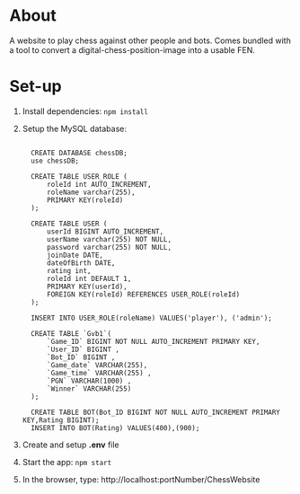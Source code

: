 # About
A website to play chess against other people and bots. Comes bundled with a tool to convert a digital-chess-position-image into a usable FEN.

# Set-up
1. Install dependencies:
````npm install````
2. Setup the MySQL database:
   
    ````
    
      CREATE DATABASE chessDB;
      use chessDB;

      CREATE TABLE USER_ROLE (
	      roleId int AUTO_INCREMENT,
	      roleName varchar(255),
          PRIMARY KEY(roleId)
      );

      CREATE TABLE USER (
	      userId BIGINT AUTO_INCREMENT,
          userName varchar(255) NOT NULL,
          password varchar(255) NOT NULL,
          joinDate DATE,
          dateOfBirth DATE,
          rating int,
          roleId int DEFAULT 1,
	      PRIMARY KEY(userId),
          FOREIGN KEY(roleId) REFERENCES USER_ROLE(roleId)
      );
    
      INSERT INTO USER_ROLE(roleName) VALUES('player'), ('admin');

      CREATE TABLE `Gvb1`(
          `Game_ID` BIGINT NOT NULL AUTO_INCREMENT PRIMARY KEY,
          `User_ID` BIGINT ,
          `Bot_ID` BIGINT ,
          `Game_date` VARCHAR(255),
          `Game_time` VARCHAR(255) ,
          `PGN` VARCHAR(1000) ,
          `Winner` VARCHAR(255) 
      );

      CREATE TABLE BOT(Bot_ID BIGINT NOT NULL AUTO_INCREMENT PRIMARY KEY,Rating BIGINT);
      INSERT INTO BOT(Rating) VALUES(400),(900);

3. Create and setup <b>.env</b> file
4. Start the app: ````npm start````
5. In the browser, type:  http://localhost:portNumber/ChessWebsite
